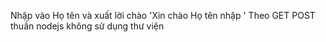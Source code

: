 Nhập vào Họ tên và xuất lời chào 'Xin chào Họ tên nhập '
Theo GET POST thuần nodejs không sử dụng thư viện
